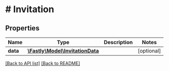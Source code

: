 # # Invitation

## Properties

Name | Type | Description | Notes
------------ | ------------- | ------------- | -------------
**data** | [**\Fastly\Model\InvitationData**](InvitationData.md) |  | [optional]

[[Back to API list]](../../README.md#endpoints) [[Back to README]](../../README.md)
